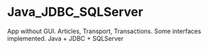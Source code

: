 # Java_JDBC_SQLServer
App without GUI. Articles, Transport, Transactions. Some interfaces implemented. Java + JDBC + SQLServer
